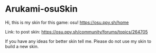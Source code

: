 # Arukami-osuSkin
Hi, this is my skin for this game: osu! https://osu.ppy.sh/home

Link: to post skin: https://osu.ppy.sh/community/forums/topics/264705

If you have any ideas for better skin tell me. Please do not use my skin to build a new skin.
